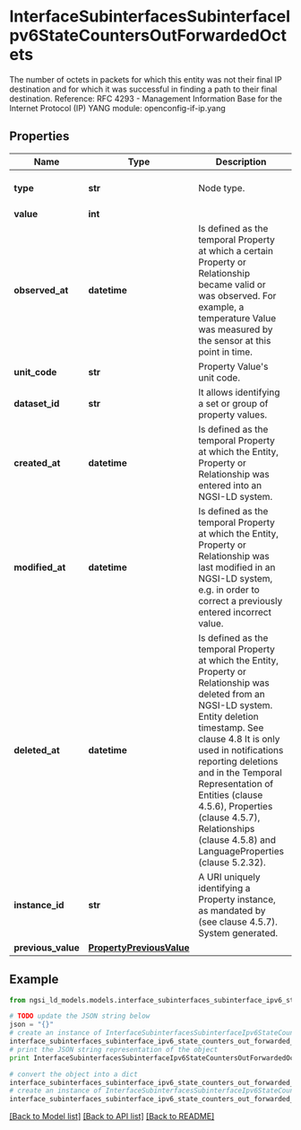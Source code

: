 # InterfaceSubinterfacesSubinterfaceIpv6StateCountersOutForwardedOctets

The number of octets in packets for which this entity was not their final IP destination and for which it was successful in finding a path to their final destination.  Reference: RFC 4293 - Management Information Base for the Internet Protocol (IP)  YANG module: openconfig-if-ip.yang 

## Properties

Name | Type | Description | Notes
------------ | ------------- | ------------- | -------------
**type** | **str** | Node type.  | [optional] [default to 'Property']
**value** | **int** |  | 
**observed_at** | **datetime** | Is defined as the temporal Property at which a certain Property or Relationship became valid or was observed. For example, a temperature Value was measured by the sensor at this point in time.  | [optional] 
**unit_code** | **str** | Property Value&#39;s unit code.  | [optional] 
**dataset_id** | **str** | It allows identifying a set or group of property values.  | [optional] 
**created_at** | **datetime** | Is defined as the temporal Property at which the Entity, Property or Relationship was entered into an NGSI-LD system.  | [optional] [readonly] 
**modified_at** | **datetime** | Is defined as the temporal Property at which the Entity, Property or Relationship was last modified in an NGSI-LD system, e.g. in order to correct a previously entered incorrect value.  | [optional] [readonly] 
**deleted_at** | **datetime** | Is defined as the temporal Property at which the Entity, Property or Relationship was deleted from an NGSI-LD system.  Entity deletion timestamp. See clause 4.8 It is only used in notifications reporting deletions and in the Temporal Representation of Entities (clause 4.5.6), Properties (clause 4.5.7), Relationships (clause 4.5.8) and LanguageProperties (clause 5.2.32).  | [optional] [readonly] 
**instance_id** | **str** | A URI uniquely identifying a Property instance, as mandated by (see clause 4.5.7). System generated.  | [optional] [readonly] 
**previous_value** | [**PropertyPreviousValue**](PropertyPreviousValue.md) |  | [optional] 

## Example

```python
from ngsi_ld_models.models.interface_subinterfaces_subinterface_ipv6_state_counters_out_forwarded_octets import InterfaceSubinterfacesSubinterfaceIpv6StateCountersOutForwardedOctets

# TODO update the JSON string below
json = "{}"
# create an instance of InterfaceSubinterfacesSubinterfaceIpv6StateCountersOutForwardedOctets from a JSON string
interface_subinterfaces_subinterface_ipv6_state_counters_out_forwarded_octets_instance = InterfaceSubinterfacesSubinterfaceIpv6StateCountersOutForwardedOctets.from_json(json)
# print the JSON string representation of the object
print InterfaceSubinterfacesSubinterfaceIpv6StateCountersOutForwardedOctets.to_json()

# convert the object into a dict
interface_subinterfaces_subinterface_ipv6_state_counters_out_forwarded_octets_dict = interface_subinterfaces_subinterface_ipv6_state_counters_out_forwarded_octets_instance.to_dict()
# create an instance of InterfaceSubinterfacesSubinterfaceIpv6StateCountersOutForwardedOctets from a dict
interface_subinterfaces_subinterface_ipv6_state_counters_out_forwarded_octets_form_dict = interface_subinterfaces_subinterface_ipv6_state_counters_out_forwarded_octets.from_dict(interface_subinterfaces_subinterface_ipv6_state_counters_out_forwarded_octets_dict)
```
[[Back to Model list]](../README.md#documentation-for-models) [[Back to API list]](../README.md#documentation-for-api-endpoints) [[Back to README]](../README.md)


